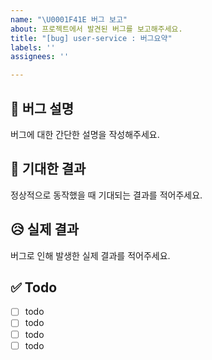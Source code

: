 ```yaml
---
name: "\U0001F41E 버그 보고"
about: 프로젝트에서 발견된 버그를 보고해주세요.
title: "[bug] user-service : 버그요약"
labels: ''
assignees: ''

---
```


## 🐞 버그 설명
버그에 대한 간단한 설명을 작성해주세요.

## 🤔 기대한 결과
정상적으로 동작했을 때 기대되는 결과를 적어주세요.

## 😥 실제 결과
버그로 인해 발생한 실제 결과를 적어주세요.

## ✅ Todo
- [ ] todo
- [ ] todo
- [ ] todo
- [ ] todo
